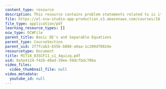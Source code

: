 ```yaml
---
content_type: resource
description: This resource contains problem statements related to is it separable?
file: https://ol-ocw-studio-app-production.s3.amazonaws.com/courses/18-03sc-differential-equations-fall-2011/9a5e4124f42648ad39ee59dcfbdc70ba_MIT18_03SCF11_s1_4quizq.pdf
file_type: application/pdf
learning_resource_types: []
ocw_type: OCWFile
parent_title: Basic DE's and Separable Equations
parent_type: CourseSection
parent_uid: 2f7fcab3-b55b-b888-a9aa-1c209df0024e
resourcetype: Document
title: MIT18_03SCF11_s1_4quizq.pdf
uid: 9a5e4124-f426-48ad-39ee-59dcfbdc70ba
video_files:
  video_thumbnail_file: null
video_metadata:
  youtube_id: null
---
```

